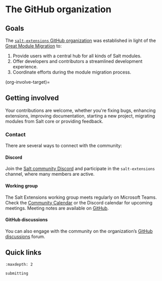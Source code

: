 # The GitHub organization

## Goals

The [`salt-extensions` GitHub organization](gh-org-ref) was established in light of the [Great Module Migration](great-migration-ref) to:

1. Provide users with a central hub for all kinds of Salt modules.
2. Offer developers and contributors a streamlined development experience.
3. Coordinate efforts during the module migration process.

(org-involve-target)=
## Getting involved

Your contributions are welcome, whether you're fixing bugs, enhancing extensions, improving documentation, starting a new project, migrating modules from Salt core or providing feedback.

### Contact

There are several ways to connect with the community:

#### Discord
Join the [Salt community Discord][discord-invite] and participate in the `salt-extensions` channel, where many members are active.

#### Working group
The Salt Extensions working group meets regularly on Microsoft Teams. Check the [Community Calendar](https://saltproject.io/calendar/) or the Discord calendar for upcoming meetings. Meeting notes are available on [GitHub](https://github.com/salt-extensions/community).

#### GitHub discussions
You can also engage with the community on the organization’s [GitHub discussions](https://github.com/orgs/salt-extensions/discussions) forum.

[discord-invite]: https://discord.gg/bPah23K7mG

## Quick links

```{toctree}
:maxdepth: 2

submitting
```
